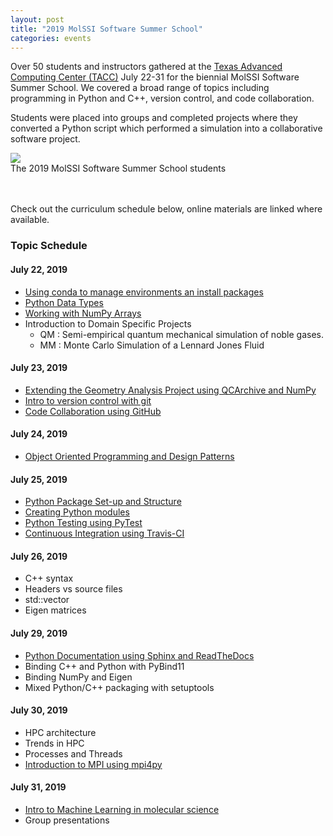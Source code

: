 ```yaml
---
layout: post
title: "2019 MolSSI Software Summer School"
categories: events
---
```


Over 50 students and instructors gathered at the [Texas Advanced Computing Center (TACC)](https://www.tacc.utexas.edu) July 22-31 for the biennial MolSSI Software Summer School. We covered a broad range of topics including programming in Python and C++, version control, and code collaboration. 

Students were placed into groups and completed projects where they converted a Python script which performed a simulation into a collaborative software project. 

<img src ="../../../../images/2019_summer_school_students.jpg">
<figcaption> The 2019 MolSSI Software Summer School students </figcaption><br><br>

Check out the curriculum schedule below, online materials are linked where available.

### Topic Schedule 

#### July 22, 2019
- [Using conda to manage environments an install packages](https://molssi-education.github.io/sss_2019_lessons/01-conda/index.html)
- [Python Data Types](https://molssi-education.github.io/sss_2019_lessons/01-conda/index.html)
- [Working with NumPy Arrays](https://molssi-education.github.io/sss_2019_lessons/04-numpy/index.html)
- Introduction to Domain Specific Projects
    - QM : Semi-empirical quantum mechanical simulation of noble gases. 
    - MM : Monte Carlo Simulation of a Lennard Jones Fluid

#### July 23, 2019
- [Extending the Geometry Analysis Project using QCArchive and NumPy](https://molssi-education.github.io/sss_2019_lessons/05-qcarchive/index.html)
- [Intro to version control with git](https://molssi-education.github.io/sss_2019_lessons/06-intro-git/index.html)
- [Code Collaboration using GitHub](https://molssi-education.github.io/sss_2019_lessons/07-collaboration/index.html)

#### July 24, 2019
- [Object Oriented Programming and Design Patterns](https://molssi-education.github.io/oop_and_design_patterns/)

#### July 25, 2019
- [Python Package Set-up and Structure](https://molssi-education.github.io/sss_2019_lessons/08-package-setup/index.html)
- [Creating Python modules](https://molssi-education.github.io/sss_2019_lessons/09-style/index.html)
- [Python Testing using PyTest](https://molssi-education.github.io/sss_2019_lessons/10-testing/index.html)
- [Continuous Integration using Travis-CI](https://molssi-education.github.io/sss_2019_lessons/11-CI/index.html)

#### July 26, 2019
- C++ syntax
- Headers vs source files
- std::vector
- Eigen matrices

#### July 29, 2019
- [Python Documentation using Sphinx and ReadTheDocs](https://molssi-education.github.io/sss_2019_lessons/12-Documentation/index.html)
- Binding C++ and Python with PyBind11
- Binding NumPy and Eigen
- Mixed Python/C++ packaging with setuptools

#### July 30, 2019
- HPC architecture
- Trends in HPC
- Processes and Threads
- [Introduction to MPI using mpi4py](https://github.com/MolSSI-Education/parallel-programming/tree/gh-pages/examples/mpi)

#### July 31, 2019
- [Intro to Machine Learning in molecular science](https://github.com/mojtabah/ML_tutorial)
- Group presentations

